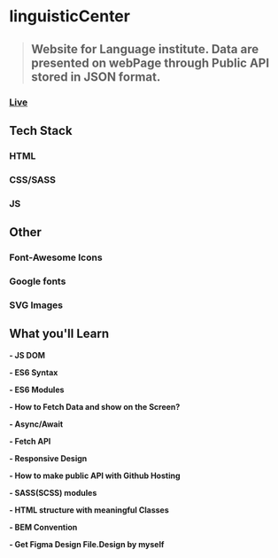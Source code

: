 # linguisticCenter

> ## Website for Language institute. Data are presented on webPage through Public API stored in JSON format.

 ### [Live](https://alidhuniya.github.io/linguisticCenter/index.html)

## Tech Stack

 ### HTML
 ### CSS/SASS
 ### JS

 ## Other

 ### Font-Awesome Icons
 ### Google fonts
 ### SVG Images

 ## What you'll Learn

   **- JS DOM**

   **- ES6 Syntax**

   **- ES6 Modules**

   **- How to Fetch Data and show on the Screen?**

   **- Async/Await**

   **-  Fetch API**

   **- Responsive Design**

   **- How to make public API with Github Hosting**

   **- SASS(SCSS) modules**

   **- HTML structure with meaningful Classes**

   **- BEM Convention**

   **- Get Figma Design File.Design by myself**

